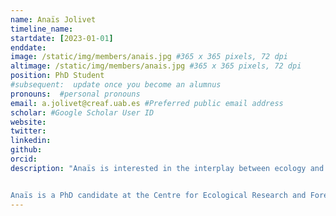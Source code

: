 ```yaml
---
name: Anaïs Jolivet
timeline_name:
startdate: [2023-01-01]
enddate:
image: /static/img/members/anais.jpg #365 x 365 pixels, 72 dpi
altimage: /static/img/members/anais.jpg #365 x 365 pixels, 72 dpi
position: PhD Student
#subsequent:  update once you become an alumnus
pronouns:  #personal pronouns
email: a.jolivet@creaf.uab.es #Preferred public email address
scholar: #Google Scholar User ID
website:
twitter:
linkedin: 
github: 
orcid: 
description: "Anaïs is interested in the interplay between ecology and society and its consequence for management. She tackles challenges related to this analysing empirical data from socio-ecological systems and economy. She complements data analysis with dynamical systems modelling of socio-ecological networks.


Anaïs is a PhD candidate at the Centre for Ecological Research and Forestry Applications of the Autonomous University of Barcelona. She is jointly supervised by Dr Bernat Claramunt-López and Miguel."
---
```

